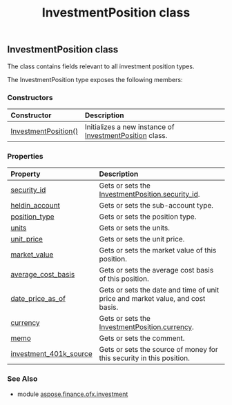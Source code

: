 ﻿---
title: InvestmentPosition class
second_title: Aspose.Finance for Python via .NET API References
description: 
type: docs
weight: 370
url: /python-net/aspose.finance.ofx.investment/investmentposition/
is_root: false
---

## InvestmentPosition class

The class contains fields relevant to all investment position types.



The InvestmentPosition type exposes the following members:

### Constructors
| Constructor | Description |
| :- | :- |
| [InvestmentPosition()](/finance/python-net/aspose.finance.ofx.investment/investmentposition/__init__/#) | Initializes a new instance of [InvestmentPosition](/finance/python-net/aspose.finance.ofx.investment/investmentposition) class. |


### Properties
| Property | Description |
| :- | :- |
| [security_id](/finance/python-net/aspose.finance.ofx.investment/investmentposition/security_id) | Gets or sets the [InvestmentPosition.security_id](/finance/python-net/aspose.finance.ofx.investment/investmentposition#security_id). |
| [heldin_account](/finance/python-net/aspose.finance.ofx.investment/investmentposition/heldin_account) | Gets or sets the sub-account type. |
| [position_type](/finance/python-net/aspose.finance.ofx.investment/investmentposition/position_type) | Gets or sets the position type. |
| [units](/finance/python-net/aspose.finance.ofx.investment/investmentposition/units) | Gets or sets the units. |
| [unit_price](/finance/python-net/aspose.finance.ofx.investment/investmentposition/unit_price) | Gets or sets the unit price. |
| [market_value](/finance/python-net/aspose.finance.ofx.investment/investmentposition/market_value) | Gets or sets the market value of this position. |
| [average_cost_basis](/finance/python-net/aspose.finance.ofx.investment/investmentposition/average_cost_basis) | Gets or sets the average cost basis of this position. |
| [date_price_as_of](/finance/python-net/aspose.finance.ofx.investment/investmentposition/date_price_as_of) | Gets or sets the date and time of unit price and market value, and cost basis. |
| [currency](/finance/python-net/aspose.finance.ofx.investment/investmentposition/currency) | Gets or sets the [InvestmentPosition.currency](/finance/python-net/aspose.finance.ofx.investment/investmentposition#currency). |
| [memo](/finance/python-net/aspose.finance.ofx.investment/investmentposition/memo) | Gets or sets the comment. |
| [investment_401k_source](/finance/python-net/aspose.finance.ofx.investment/investmentposition/investment_401k_source) | Gets or sets the source of money for this security in this position. |


### See Also

* module [aspose.finance.ofx.investment](../)
